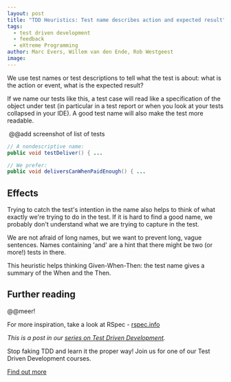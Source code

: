 ```yaml
---
layout: post
title: "TDD Heuristics: Test name describes action and expected result"
tags:
  - test driven development
  - feedback
  - eXtreme Programming
author: Marc Evers, Willem van den Ende, Rob Westgeest
image: 
---
```


We use test names or test descriptions to tell what the test is about: what is
the action or event, what is the expected result?

If we name our tests like this, a test case will read like a specification of
the object under test (in particular in a test report or when you look at your
tests collapsed in your IDE). A good test name will also make the test more
readable.

![]() @@add screenshot of list of tests


```java
// A nondescriptive name: 
public void testDeliver() { ...

// We prefer: 
public void deliversCanWhenPaidEnough() { ...
```

## Effects 

Trying to catch the test's intention in the name also helps to think of what
exactly we're trying to do in the test. If it is hard to find a good name, we
probably don't understand what we are trying to capture in the test.

We are not afraid of long names, but we want to prevent long, vague sentences.
Names containing 'and' are a hint that there might be two (or more!) tests 
in there.

This heuristic helps thinking Given-When-Then: the test name gives a summary 
of the When and the Then.

## Further reading

@@meer!


For more inspiration, take a look at RSpec - [rspec.info](http://rspec.info/)


_This is a post in our [series on Test Driven Development](/blog-by-tag#tag-test-driven-development)._

<aside>
  <p>Stop faking TDD and learn it the proper way! Join us for one of our Test Driven Development courses. 
  </p>
  <p><div>
    <a href="/training/test-driven-development">Find out more</a>
  </div></p>
</aside>
